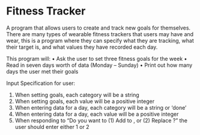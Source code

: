 # Fitness Tracker

A program that allows users to create and track new goals for themselves. There are many types of wearable fitness trackers that users may have and wear, this is a program where they can specify what they are tracking, what their target is, and what values they have recorded each day.

This program will:
• Ask the user to set three fitness goals for the week
• Read in seven days worth of data (Monday – Sunday)
• Print out how many days the user met their goals

Input Specification for user:
1. When setting goals, each category will be a string
2. When setting goals, each value will be a positive integer
3. When entering data for a day, each category will be a string or ‘done’
4. When entering data for a day, each value will be a positive integer
5. When responding to “Do you want to (1) Add to <category>, or (2) Replace <category>?” the
user should enter either 1 or 2
